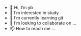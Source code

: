 - 👋 Hi, I’m yb
- 👀 I’m interested in study
- 🌱 I’m currently learning git
- 💞️ I’m looking to collaborate on ...
- 📫 How to reach me ...

<!---
yb8972512/yb8972512 is a ✨ special ✨ repository because its `README.md` (this file) appears on your GitHub profile.
You can click the Preview link to take a look at your changes.
--->
